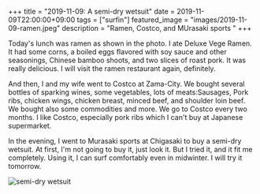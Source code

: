 +++
title =  "2019-11-09: A semi-dry wetsuit"
date = 2019-11-09T22:00:00+09:00
tags = ["surfin"]
featured_image = "images/2019-11-09-ramen.jpeg"
description = "Ramen, Costco, and MUrasaki sports "
+++

Today's lunch was ramen as shown in the photo.
I ate Deluxe Vege Ramen. It had some corns, a boiled eggs flavored with soy sauce and other seasonings, Chinese bamboo shoots, and two slices of roast pork. It was really delicious.
I will visit the ramen restaurant again, definitely.

And then, I and my wife went to Costco at Zama-City.
We bought several bottles of sparking wines, some vegetables,
lots of meats:Sausages, Pork ribs, chicken wings, chicken breast,
minced beef, and shoulder loin beef.
We bought also some commodities and more.
We go to Costco every two months.
I like Costco, especially pork ribs which I can't buy at Japanese supermarket.

In the evening, I went to Murasaki sports at Chigasaki to buy a semi-dry wetsuit.
At first, I'm not going to buy it, just look it.
But I tried it, and it fit me completely.
Using it, I can surf comfortably even in midwinter.
I will try it tomorrow.

![semi-dry wetsuit](../images/2019-11-09-wetsuit.jpeg "semi-dry wetsuit")
